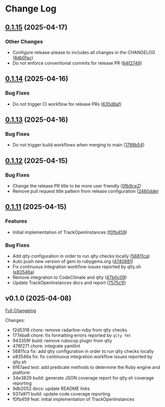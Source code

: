 # Change Log

## [0.1.15](https://github.com/main-branch/track_open_instances/compare/v0.1.14...v0.1.15) (2025-04-17)


### Other Changes

* Configure release-please to includes all changes in the CHANGELOG ([8db0fac](https://github.com/main-branch/track_open_instances/commit/8db0facc3cfc14833dda616d14b03695c3fdf5f0))
* Do not enforce conventional commits for release PR ([64f2749](https://github.com/main-branch/track_open_instances/commit/64f274979de50dfc4b4e0b88e78d147a12c5061f))

## [0.1.14](https://github.com/main-branch/track_open_instances/compare/v0.1.13...v0.1.14) (2025-04-16)


### Bug Fixes

* Do not trigger CI workflow for release PRs ([635d8af](https://github.com/main-branch/track_open_instances/commit/635d8af71bf305bac312f2db1b99c0eb3974a945))

## [0.1.13](https://github.com/main-branch/track_open_instances/compare/v0.1.12...v0.1.13) (2025-04-16)


### Bug Fixes

* Do not trigger build workflows when merging to main ([1799b54](https://github.com/main-branch/track_open_instances/commit/1799b54bc3d91dfef45b2131feb350b7dee08879))

## [0.1.12](https://github.com/main-branch/track_open_instances/compare/v0.1.11...v0.1.12) (2025-04-15)


### Bug Fixes

* Change the release PR title to be more user friendly ([0fb9ce2](https://github.com/main-branch/track_open_instances/commit/0fb9ce2cbac10a4efdf44d47bd0cf316d99fc410))
* Remove pull request title pattern from release configuration ([2460dde](https://github.com/main-branch/track_open_instances/commit/2460ddeabd975b42925daf0572220ef6cbe208fd))

## [0.1.11](https://github.com/main-branch/track_open_instances/compare/v0.1.10...v0.1.11) (2025-04-15)


### Features

* Initial implementation of TrackOpenInstances ([f0fb459](https://github.com/main-branch/track_open_instances/commit/f0fb459b35173635900e0d6f1a7bb7e3188c6914))


### Bug Fixes

* Add qlty configuration in order to run qlty checks locally ([56811ca](https://github.com/main-branch/track_open_instances/commit/56811ca9f9eab200780dd80b9946402db85a5dc0))
* Auto push new version of gem to rubygems.org ([4740681](https://github.com/main-branch/track_open_instances/commit/4740681f90dad73c36622cbf0a23e43713742d0c))
* Fix continuous integration workflow issues reported by qlty.sh ([e83546a](https://github.com/main-branch/track_open_instances/commit/e83546ac4038581d9fcf445f0fb82f098bb4ff2d))
* Remove integration to CodeClimate and qlty ([47b0c09](https://github.com/main-branch/track_open_instances/commit/47b0c090303ff68a003a52b4b363fdb7528e289b))
* Update TrackOpenInstances docs and report ([7575c1f](https://github.com/main-branch/track_open_instances/commit/7575c1f5a3947ff3e66e79f099e7dcdd6203e653))

## v0.1.0 (2025-04-08)

[Full Changelog](https://github.com/main-branch/track_open_instances/compare/f0fb459..v0.1.0)

Changes:

- f2d5318 chore: remove radarline-ruby from qlty checks
- 177eba8 chore: fix formatting errors reported by `qlty fmt`
- 943359f build: remove rubocop plugin from qlty
- 476f271 chore: integrate yamllint
- 56811ca fix: add qlty configuration in order to run qlty checks locally
- e83546a fix: fix continuous integration workflow issues reported by qlty.sh
- 6f67aed test: add predicate methods to determine the Ruby engine and platform
- 34e3829 build: generate JSON coverage report for qlty.sh coverage reporting
- 9db2052 docs: update README links
- 937a971 build: update code coverage reporting
- f0fb459 feat: initial implementation of TrackOpenInstances
